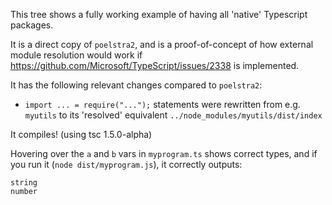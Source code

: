 This tree shows a fully working example of having all 'native' Typescript packages.

It is a direct copy of `poelstra2`, and is a proof-of-concept of how external module resolution would work if
https://github.com/Microsoft/TypeScript/issues/2338 is implemented.

It has the following relevant changes compared to `poelstra2`:
* `import ... = require("...");` statements were rewritten from e.g. `myutils` to its 'resolved' equivalent `../node_modules/myutils/dist/index`

It compiles! (using tsc 1.5.0-alpha)

Hovering over the `a` and `b` vars in `myprogram.ts` shows correct types, and if you run it (`node dist/myprogram.js`), it
correctly outputs:
```
string
number
```
